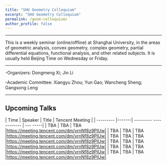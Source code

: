 ```yaml
---
title: "SHU Geometry Colloquium"
excerpt: "SHU Geometry Colloquium"
permalink: /geom-colloquium/
author_profile: false
---
```




<hr>

This is a weekly seminar (online/offline) at Shanghai University, in the areas of geometric analysis, convex geometry, complex geometry, partial differential equations, functional analysis, and other related subjects.  It is usually held Beijing Time on Wednesday or Friday.

<hr>

-Organizers: Dongmeng Xi; Jin Li

-Academic Committee: Xiangyu Zhou; Yun Gao; Wancheng Sheng; Gangsong Leng

<hr>

## Upcoming Talks

| Time  | Speaker |         Title          |        Tencent Meeting          |
| --------- |-------| --------- ------------ | --- -----|
| TBA      | TBA    | TBA    |https://meeting.tencent.com/dm/vrnNf8z9PIUw|
| TBA   | TBA        | TBA    |https://meeting.tencent.com/dm/vrnNf8z9PIUw|
| TBA      | TBA    | TBA    |https://meeting.tencent.com/dm/vrnNf8z9PIUw|
| TBA   | TBA        | TBA    |https://meeting.tencent.com/dm/vrnNf8z9PIUw|
| TBA      | TBA    | TBA    |https://meeting.tencent.com/dm/vrnNf8z9PIUw|
| TBA   | TBA        | TBA    |https://meeting.tencent.com/dm/vrnNf8z9PIUw|


